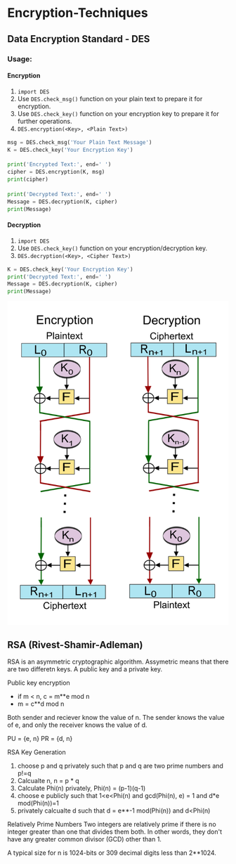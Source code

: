 # Encryption-Techniques


## Data Encryption Standard - DES

### Usage:

#### Encryption
 1. ```import DES```
 2. Use ```DES.check_msg()``` function on your plain text to prepare it for encryption.
 3. Use ```DES.check_key()``` function on your encryption key to prepare it for further operations. 
 4. ```DES.encryption(<Key>, <Plain Text>)```
  
  ```python
  msg = DES.check_msg('Your Plain Text Message')
  K = DES.check_key('Your Encryption Key')

  print('Encrypted Text:', end=' ')
  cipher = DES.encryption(K, msg)
  print(cipher)

  print('Decrypted Text:', end=' ')
  Message = DES.decryption(K, cipher)
  print(Message)
  ```

#### Decryption
 1. ```import DES```
 2. Use ```DES.check_key()``` function on your encryption/decryption key.
 3. ```DES.decryption(<Key>, <Cipher Text>)```
  
  ```python
  K = DES.check_key('Your Encryption Key')
  print('Decrypted Text:', end=' ')
  Message = DES.decryption(K, cipher)
  print(Message)
  ```


![DES Encryption-Decryption Scheme](https://github.com/ifarshgar/Encryption-Techniques/blob/main/DES_Encryption_Decryption.jpg)



## RSA (Rivest-Shamir-Adleman)
RSA is an asymmetric cryptographic algorithm. Assymetric means that there are two differetn keys. A public key and a private key. 

Public key encryption
- if m < n, c = m**e mod n
- m = c**d mod n

Both sender and reciever know the value of n.
The sender knows the value of e, and only the receiver knows the value of d. 

PU = {e, n}
PR = {d, n}


RSA Key Generation
1. choose p and q privately such that p and q are two prime numbers and p!=q
2. Calcualte n, n = p * q
3. Calculate Phi(n) privately, Phi(n) = (p-1)(q-1)
4. choose e publicly such that 1<e<Phi(n) and gcd(Phi(n), e) = 1 and d*e mod(Phi(n))=1
5. privately calcualte d such that d = e**-1 mod(Phi(n)) and d<Phi(n)


Relatively Prime Numbers
Two integers are relatively prime if there is no integer greater than one that divides them both. In other words, they don't have any greater common divisor (GCD) other than 1. 

A typical size for n is 1024-bits or 309 decimal digits less than 2**1024. 